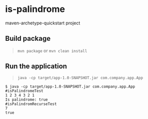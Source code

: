 # is-palindrome

maven-archetype-quickstart project

## Build package

> `mvn package` or `mvn clean install`

## Run the application

> `java -cp target/app-1.0-SNAPSHOT.jar com.company.app.App`

```
$ java -cp target/app-1.0-SNAPSHOT.jar com.company.app.App
#isPalindromeTest
1 2 3 4 3 2 1 
Is palindrome: true
#isPalindromRecurseTest
7
true
```
